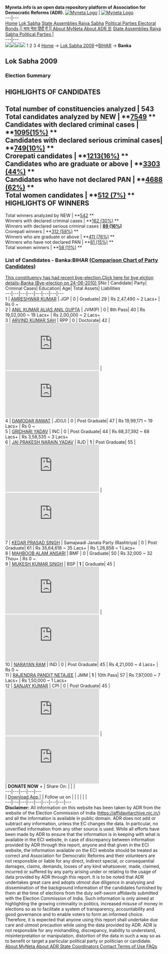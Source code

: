 **Myneta.info is an open data repository platform of Association for Democratic Reforms (ADR).**
[![Myneta Logo](https://www.myneta.info/lib/img/myneta-logo.png)](https://www.myneta.info/) | [![Myneta Logo](https://www.myneta.info/lib/img/adr-logo.png)](https://adrindia.org)  
---|---  
[Home](https://www.myneta.info/) [Lok Sabha](https://www.myneta.info/#ls "Lok Sabha") [ State Assemblies ](https://www.myneta.info/#sa "State Assemblies") [Rajya Sabha](https://www.myneta.info/#rs "Rajya Sabha") [Political Parties ](https://www.myneta.info/party "Political Parties") [ Electoral Bonds ](https://www.myneta.info/electoral_bonds "Electoral Bonds") [ || माय नेता हिंदी में || ](https://translate.google.co.in/translate?prev=hp&hl=en&js=y&u=www.myneta.info&sl=en&tl=hi&history_state0=) [ About MyNeta ](https://adrindia.org/content/about-myneta) [ About ADR ](https://adrindia.org/about-adr/who-we-are) [☰](javascript:void\(0\))
[ State Assemblies ](https://www.myneta.info/#sa "State Assemblies") [ Rajya Sabha ](https://www.myneta.info/#rs "Rajya Sabha") [ Political Parties ](https://www.myneta.info/party "Political Parties")
|   
---|---  
![](https://www.myneta.info/lib/img/banner/banner-1.png)![](https://www.myneta.info/lib/img/banner/banner-2.png)![](https://www.myneta.info/lib/img/banner/banner-3.png)![](https://www.myneta.info/lib/img/banner/banner-4.png)
1  2  3  4 
[Home](https://www.myneta.info/) → [Lok Sabha 2009](https://www.myneta.info/ls2009/)→[BIHAR](https://www.myneta.info/ls2009/index.php?action=show_constituencies&state_id=4) → **Banka**
### 
## Lok Sabha 2009
###  Election Summary 
HIGHLIGHTS OF CANDIDATES  
---  
Total number of constituencies analyzed |  543   
Total candidates analyzed by NEW | **[7549](https://www.myneta.info/ls2009/index.php?action=summary&subAction=candidates_analyzed&sort=candidate#summary) **  
Candidates with declared criminal cases | **[1095(15%)](https://www.myneta.info/ls2009/index.php?action=summary&subAction=crime&sort=candidate#summary) **  
Candidates with declared serious criminal cases| **[749(10%)](https://www.myneta.info/ls2009/index.php?action=summary&subAction=serious_crime&sort=candidate#summary) **  
Crorepati candidates | **[1213(16%)](https://www.myneta.info/ls2009/index.php?action=summary&subAction=crorepati&sort=candidate#summary) **  
Candidates who are graduate or above | **[3303 (44%)](https://www.myneta.info/ls2009/index.php?action=summary&subAction=education&sort=candidate#summary) **  
Candidates who have not declared PAN | **[4688 (62%)](https://www.myneta.info/ls2009/index.php?action=summary&subAction=without_pan&sort=candidate#summary) **  
Total women candidates | **[512 (7%)](https://www.myneta.info/ls2009/index.php?action=summary&subAction=women_candidate&sort=candidate#summary) **  
HIGHLIGHTS OF WINNERS  
---  
Total winners analyzed by NEW | **[542](https://www.myneta.info/ls2009/index.php?action=summary&subAction=winner_analyzed&sort=candidate#summary) **  
Winners with declared criminal cases | **[162 (30%)](https://www.myneta.info/ls2009/index.php?action=summary&subAction=winner_crime&sort=candidate#summary) **  
Winners with declared serious criminal cases | **[89 (16%)](https://www.myneta.info/ls2009/index.php?action=summary&subAction=winner_serious_crime&sort=candidate#summary)**  
Crorepati winners | **[312 (58%)](https://www.myneta.info/ls2009/index.php?action=summary&subAction=winner_crorepati&sort=candidate#summary) **  
Winners who are graduate or above | **[411 (76%)](https://www.myneta.info/ls2009/index.php?action=summary&subAction=winner_education&sort=candidate#summary) **  
Winners who have not declared PAN | **[81 (15%)](https://www.myneta.info/ls2009/index.php?action=summary&subAction=winner_without_pan&sort=candidate#summary) **  
Total women winners | **[58 (11%)](https://www.myneta.info/ls2009/index.php?action=summary&subAction=winner_women&sort=candidate#summary) **  
### List of Candidates - Banka:BIHAR ([Comparison Chart of Party Candidates](https://www.myneta.info/ls2009/comparisonchart.php?constituency_id=312))
[This constituency has had recent bye-election,Click here for bye elction details-Banka (Bye-election on 24-06-2010) ](https://www.myneta.info/ls2009/index.php?action=show_candidates&constituency_id=545)
SNo | Candidate| Party| Criminal Cases| Education| Age| Total Assets| Liabilities  
---|---|---|---|---|---|---|---  
1  | [AMRESHWAR KUMAR](https://www.myneta.info/ls2009/candidate.php?candidate_id=5038) | JGP | 0 | Graduate| 29 | Rs 2,47,490 ~ 2 Lacs+ | Rs 0 ~   
2  | [ANIL KUMAR ALIAS ANIL GUPTA](https://www.myneta.info/ls2009/candidate.php?candidate_id=5037) | JVM(P) | 0 | 8th Pass| 40 | Rs 19,02,000 ~ 19 Lacs+ | Rs 2,00,000 ~ 2 Lacs+  
3  | [ARVIND KUMAR SAH](https://www.myneta.info/ls2009/candidate.php?candidate_id=5039) | RPP | 0 | Doctorate| 42 | ![](https://myneta.info/image_v2.php?myneta_folder=ls2009&candidate_id=5039&col=ta) | ![](https://myneta.info/image_v2.php?myneta_folder=ls2009&candidate_id=5039&col=lia)  
4  | [DAMODAR RAWAT](https://www.myneta.info/ls2009/candidate.php?candidate_id=5034) | JD(U) | 0 | Post Graduate| 47 | Rs 19,99,171 ~ 19 Lacs+ | Rs 0 ~   
5  | [GRIDHARI YADAV](https://www.myneta.info/ls2009/candidate.php?candidate_id=5032) | INC | 0 | Post Graduate| 44 | Rs 68,37,392 ~ 68 Lacs+ | Rs 3,58,535 ~ 3 Lacs+  
6  | [JAI PRAKESH NARAIN YADAV](https://www.myneta.info/ls2009/candidate.php?candidate_id=5033) | RJD | **1** | Post Graduate| 55 | ![](https://myneta.info/image_v2.php?myneta_folder=ls2009&candidate_id=5033&col=ta) | ![](https://myneta.info/image_v2.php?myneta_folder=ls2009&candidate_id=5033&col=lia)  
7  | [KEDAR PRASAD SINGH](https://www.myneta.info/ls2009/candidate.php?candidate_id=5040) | Samajwadi Janata Party (Rashtriya) | 0 | Post Graduate| 61 | Rs 35,64,618 ~ 35 Lacs+ | Rs 1,26,858 ~ 1 Lacs+  
8  | [MAHBOOB ALAM ANSARI](https://www.myneta.info/ls2009/candidate.php?candidate_id=5041) | BMF | 0 | Graduate| 50 | Rs 32,000 ~ 32 Thou+ | Rs 0 ~   
9  | [MUKESH KUMAR SINGH](https://www.myneta.info/ls2009/candidate.php?candidate_id=5035) | BSP | **1** | Graduate| 45 | ![](https://myneta.info/image_v2.php?myneta_folder=ls2009&candidate_id=5035&col=ta) | ![](https://myneta.info/image_v2.php?myneta_folder=ls2009&candidate_id=5035&col=lia)  
10  | [NARAYAN RAM](https://www.myneta.info/ls2009/candidate.php?candidate_id=5046) | IND | 0 | Post Graduate| 45 | Rs 4,21,000 ~ 4 Lacs+ | Rs 0 ~   
11  | [RAJENDRA PANDIT NETAJEE](https://www.myneta.info/ls2009/candidate.php?candidate_id=5042) | JMM | **1** | 10th Pass| 57 | Rs 7,97,000 ~ 7 Lacs+ | Rs 1,50,000 ~ 1 Lacs+  
12  | [SANJAY KUMAR](https://www.myneta.info/ls2009/candidate.php?candidate_id=5036) | CPI | 0 | Post Graduate| 45 | ![](https://myneta.info/image_v2.php?myneta_folder=ls2009&candidate_id=5036&col=ta) | ![](https://myneta.info/image_v2.php?myneta_folder=ls2009&candidate_id=5036&col=lia)  
|  **DONATE NOW** × |  Share On:  | [](https://api.whatsapp.com/send?text=https%3A%2F%2Fmyneta.info%2Fpunjab2022%2Findex.php%3Faction%3Dshow_constituencies%26state_id%3D19) | [](https://www.facebook.com/sharer/sharer.php?u=https%3A%2F%2Fmyneta.info%2Fpunjab2022%2Findex.php%3Faction%3Dshow_constituencies%26state_id%3D19) | [](https://twitter.com/share?url=https%3A%2F%2Fmyneta.info%2Fpunjab2022%2Findex.php%3Faction%3Dshow_constituencies%26state_id%3D19)  
---|---|---|---|---  
| [ Download App ](https://play.google.com/store/apps/details?id=com.webrosoft.myneta1&pcampaignid=pcampaignidMKT-Other-global-all-co-prtnr-py-PartBadge-Mar2515-1) | [](https://play.google.com/store/apps/details?id=com.webrosoft.myneta1&pcampaignid=pcampaignidMKT-Other-global-all-co-prtnr-py-PartBadge-Mar2515-1) |  Follow us on  | [](https://www.facebook.com/adrindia.org/) | [](https://twitter.com/adrspeaks) | [](https://groups.google.com/g/national-election-watch?hl=en&pli=1) | [](https://www.instagram.com/adrspeaks/) | [](https://www.youtube.com/user/adrspeaks) | [](https://sharechat.com/profile/adrspeaks)  
---|---|---|---|---|---|---|---|---  
**Disclaimer:** All information on this website has been taken by ADR from the website of the Election Commission of India (https://affidavitarchive.nic.in/) and all the information is available in public domain. ADR does not add or subtract any information, unless the EC changes the data. In particular, no unverified information from any other source is used. While all efforts have been made by ADR to ensure that the information is in keeping with what is available in the ECI website, in case of discrepancy between information provided by ADR through this report, anyone and that given in the ECI website, the information available on the ECI website should be treated as correct and Association for Democratic Reforms and their volunteers are not responsible or liable for any direct, indirect special, or consequential damages, claims, demands, losses of any kind whatsoever, made, claimed, incurred or suffered by any party arising under or relating to the usage of data provided by ADR through this report. It is to be noted that ADR undertakes great care and adopts utmost due diligence in analysing and dissemination of the background information of the candidates furnished by them at the time of elections from the duly self-sworn affidavits submitted with the Election Commission of India. Such information is only aimed at highlighting the growing criminality in politics, increased misuse of money in elections so as to facilitate a system of transparency, accountability and good governance and to enable voters to form an informed choice. Therefore, it is expected that anyone using this report shall undertake due care and utmost precaution while using the data provided by ADR. ADR is not responsible for any mishandling, discrepancy, inability to understand, misinterpretation or manipulation, distortion of the data in such a way so as to benefit or target a particular political party or politician or candidate. 
[ About MyNeta ](https://adrindia.org/content/about-myneta) [ About ADR ](https://adrindia.org/about-adr/who-we-are) [ State Coordinators ](https://adrindia.org/about-adr/state-coordinators) [ Contact ](https://adrindia.org/contact-us) [ Terms of Use ](https://adrindia.org/content/adr-terms-use) [ FAQs ](https://adrindia.org/content/faqs)
